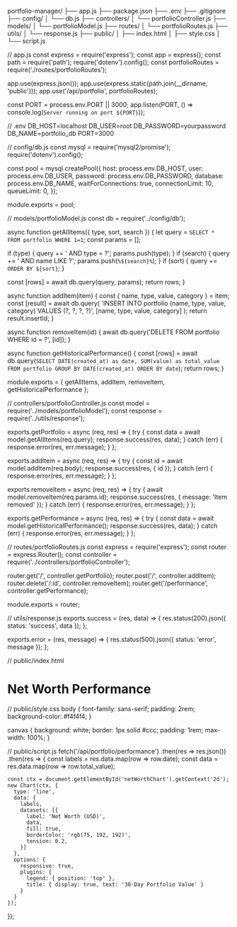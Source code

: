 portfolio-manager/
├── app.js
├── package.json
├── .env
├── .gitignore
├── config/
│   └── db.js
├── controllers/
│   └── portfolioController.js
├── models/
│   └── portfolioModel.js
├── routes/
│   └── portfolioRoutes.js
├── utils/
│   └── response.js
├── public/
│   ├── index.html
│   ├── style.css
│   └── script.js

// app.js
const express = require('express');
const app = express();
const path = require('path');
require('dotenv').config();
const portfolioRoutes = require('./routes/portfolioRoutes');

app.use(express.json());
app.use(express.static(path.join(__dirname, 'public')));
app.use('/api/portfolio', portfolioRoutes);

const PORT = process.env.PORT || 3000;
app.listen(PORT, () => console.log(`Server running on port ${PORT}`));

// .env
DB_HOST=localhost
DB_USER=root
DB_PASSWORD=yourpassword
DB_NAME=portfolio_db
PORT=3000

// config/db.js
const mysql = require('mysql2/promise');
require('dotenv').config();

const pool = mysql.createPool({
  host: process.env.DB_HOST,
  user: process.env.DB_USER,
  password: process.env.DB_PASSWORD,
  database: process.env.DB_NAME,
  waitForConnections: true,
  connectionLimit: 10,
  queueLimit: 0,
});

module.exports = pool;

// models/portfolioModel.js
const db = require('../config/db');

async function getAllItems({ type, sort, search }) {
  let query = `SELECT * FROM portfolio WHERE 1=1`;
  const params = [];

  if (type) {
    query += ' AND type = ?';
    params.push(type);
  }
  if (search) {
    query += ' AND name LIKE ?';
    params.push(`%${search}%`);
  }
  if (sort) {
    query += ` ORDER BY ${sort}`;
  }

  const [rows] = await db.query(query, params);
  return rows;
}

async function addItem(item) {
  const { name, type, value, category } = item;
  const [result] = await db.query(
    'INSERT INTO portfolio (name, type, value, category) VALUES (?, ?, ?, ?)',
    [name, type, value, category]
  );
  return result.insertId;
}

async function removeItem(id) {
  await db.query('DELETE FROM portfolio WHERE id = ?', [id]);
}

async function getHistoricalPerformance() {
  const [rows] = await db.query(`
    SELECT DATE(created_at) as date, SUM(value) as total_value
    FROM portfolio
    GROUP BY DATE(created_at)
    ORDER BY date
  `);
  return rows;
}

module.exports = { getAllItems, addItem, removeItem, getHistoricalPerformance };

// controllers/portfolioController.js
const model = require('../models/portfolioModel');
const response = require('../utils/response');

exports.getPortfolio = async (req, res) => {
  try {
    const data = await model.getAllItems(req.query);
    response.success(res, data);
  } catch (err) {
    response.error(res, err.message);
  }
};

exports.addItem = async (req, res) => {
  try {
    const id = await model.addItem(req.body);
    response.success(res, { id });
  } catch (err) {
    response.error(res, err.message);
  }
};

exports.removeItem = async (req, res) => {
  try {
    await model.removeItem(req.params.id);
    response.success(res, { message: 'Item removed' });
  } catch (err) {
    response.error(res, err.message);
  }
};

exports.getPerformance = async (req, res) => {
  try {
    const data = await model.getHistoricalPerformance();
    response.success(res, data);
  } catch (err) {
    response.error(res, err.message);
  }
};

// routes/portfolioRoutes.js
const express = require('express');
const router = express.Router();
const controller = require('../controllers/portfolioController');

router.get('/', controller.getPortfolio);
router.post('/', controller.addItem);
router.delete('/:id', controller.removeItem);
router.get('/performance', controller.getPerformance);

module.exports = router;

// utils/response.js
exports.success = (res, data) => {
  res.status(200).json({ status: 'success', data });
};

exports.error = (res, message) => {
  res.status(500).json({ status: 'error', message });
};

// public/index.html
<!DOCTYPE html>
<html lang="en">
<head>
  <meta charset="UTF-8">
  <title>Portfolio Performance</title>
  <link rel="stylesheet" href="style.css" />
  <script src="https://cdn.jsdelivr.net/npm/chart.js"></script>
</head>
<body>
  <h1>Net Worth Performance</h1>
  <canvas id="netWorthChart"></canvas>
  <script src="script.js"></script>
</body>
</html>

// public/style.css
body {
  font-family: sans-serif;
  padding: 2rem;
  background-color: #f4f4f4;
}

canvas {
  background: white;
  border: 1px solid #ccc;
  padding: 1rem;
  max-width: 100%;
}

// public/script.js
fetch('/api/portfolio/performance')
  .then(res => res.json())
  .then(res => {
    const labels = res.data.map(row => row.date);
    const data = res.data.map(row => row.total_value);

    const ctx = document.getElementById('netWorthChart').getContext('2d');
    new Chart(ctx, {
      type: 'line',
      data: {
        labels,
        datasets: [{
          label: 'Net Worth (USD)',
          data,
          fill: true,
          borderColor: 'rgb(75, 192, 192)',
          tension: 0.2,
        }]
      },
      options: {
        responsive: true,
        plugins: {
          legend: { position: 'top' },
          title: { display: true, text: '30-Day Portfolio Value' }
        }
      }
    });
  });
